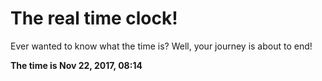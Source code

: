 # The real time clock!

Ever wanted to know what the time is? Well, your journey is about to end!

**The time is Nov 22, 2017, 08:14**